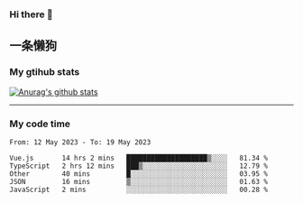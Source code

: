 ### Hi there 👋

## 一条懒狗
<!--
**kiss-me-quickly/kiss-me-quickly** is a ✨ _special_ ✨ repository because its `README.md` (this file) appears on your GitHub profile.

Here are some ideas to get you started:

- 🔭 I’m currently working on ...
- 🌱 I’m currently learning ...
- 👯 I’m looking to collaborate on ...
- 🤔 I’m looking for help with ...
- 💬 Ask me about ...
- 📫 How to reach me: ...
- 😄 Pronouns: ...
- ⚡ Fun fact: ...
-->


### My gtihub stats

[![Anurag's github stats](https://github-readme-stats.vercel.app/api?username=kiss-me-quickly)](https://github.com/anuraghazra/github-readme-stats)

***

### My code time

<!--START_SECTION:waka-->

```text
From: 12 May 2023 - To: 19 May 2023

Vue.js       14 hrs 2 mins   ████████████████████▒░░░░   81.34 %
TypeScript   2 hrs 12 mins   ███▒░░░░░░░░░░░░░░░░░░░░░   12.79 %
Other        40 mins         █░░░░░░░░░░░░░░░░░░░░░░░░   03.95 %
JSON         16 mins         ▒░░░░░░░░░░░░░░░░░░░░░░░░   01.63 %
JavaScript   2 mins          ░░░░░░░░░░░░░░░░░░░░░░░░░   00.28 %
```

<!--END_SECTION:waka-->
